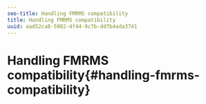 ```yaml
---
seo-title: Handling FMRMS compatibility
title: Handling FMRMS compatibility
uuid: aad52ca8-5982-4f44-9c7b-dd7b4ada3741
---
```


# Handling FMRMS compatibility{#handling-fmrms-compatibility}

